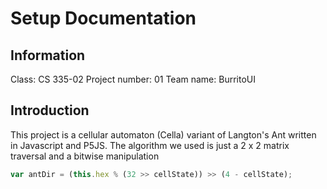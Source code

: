# Setup Documentation

## Information

Class: CS 335-02
Project number: 01
Team name: BurritoUI

## Introduction

This project is a cellular automaton (Cella) variant of Langton's Ant written in Javascript and P5JS.
The algorithm we used is just a 2 x 2 matrix traversal and a bitwise manipulation

```js
var antDir = (this.hex % (32 >> cellState)) >> (4 - cellState);
```
